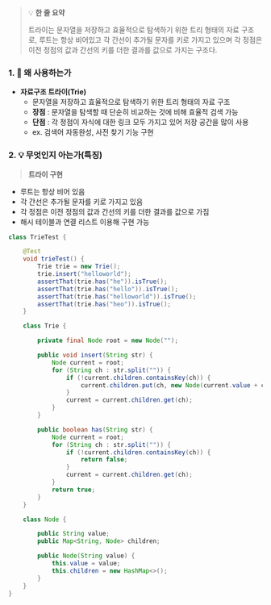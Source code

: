 > 💡 **한 줄 요약**
>
> 트라이는 문자열을 저장하고 효율적으로 탐색하기 위한 트리 형태의 자료 구조로, 루트는 항상 비어있고 각 간선이 추가될 문자를 키로 가지고 있으며 각 정점은 이전 정점의 값과 간선의 키를 더한 결과를 값으로 가지는 구조다.

### 1. 🤔 왜 사용하는가

- **자료구조 트라이(Trie)**
  - 문자열을 저장하고 효율적으로 탐색하기 위한 트리 형태의 자료 구조
  - **장점** : 문자열을 탐색할 때 단순히 비교하는 것에 비해 효율적 검색 가능
  - **단점** : 각 정점이 자식에 대한 링크 모두 가지고 있어 저장 공간을 많이 사용
  - ex. 검색어 자동완성, 사전 찾기 기능 구현

### 2. 💡 무엇인지 아는가(특징)

> **트라이 구현**

- 루트는 항상 비어 있음
- 각 간선은 추가될 문자를 키로 가지고 있음
- 각 정점은 이전 정점의 값과 간선의 키를 더한 결과를 값으로 가짐
- 해시 테이블과 연결 리스트 이용해 구현 가능

```java
class TrieTest {

	@Test
	void trieTest() {
		Trie trie = new Trie();
		trie.insert("helloworld");
		assertThat(trie.has("he")).isTrue();
		assertThat(trie.has("hello")).isTrue();
		assertThat(trie.has("helloworld")).isTrue();
		assertThat(trie.has("heo")).isTrue();
	}

	class Trie {

		private final Node root = new Node("");

		public void insert(String str) {
			Node current = root;
			for (String ch : str.split("")) {
				if (!current.children.containsKey(ch)) {
					current.children.put(ch, new Node(current.value + ch));
				}
				current = current.children.get(ch);
			}
		}

		public boolean has(String str) {
			Node current = root;
			for (String ch : str.split("")) {
				if (!current.children.containsKey(ch)) {
					return false;
				}
				current = current.children.get(ch);
			}
			return true;
		}
	}

	class Node {

		public String value;
		public Map<String, Node> children;

		public Node(String value) {
			this.value = value;
			this.children = new HashMap<>();
		}
	}
}
```

